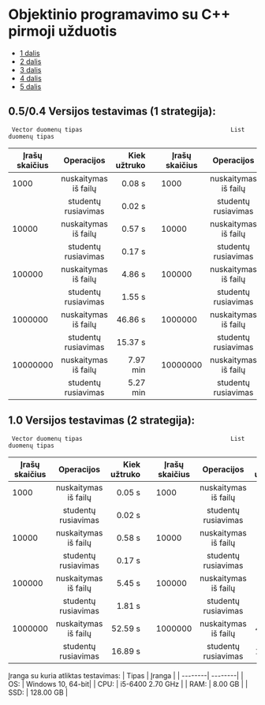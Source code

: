 # Objektinio programavimo su C++ pirmoji užduotis

* [1 dalis](https://github.com/Hurabashi/oop-with-c-plus-plus/tree/V0.1)
* [2 dalis](https://github.com/Hurabashi/oop-with-c-plus-plus/tree/V0.2)
* [3 dalis](https://github.com/Hurabashi/oop-with-c-plus-plus/tree/V0.3.1)
* [4 dalis](https://github.com/Hurabashi/oop-with-c-plus-plus/tree/V0.4)
* [5 dalis](https://github.com/Hurabashi/oop-with-c-plus-plus/tree/V0.5.1)


## 0.5/0.4 Versijos testavimas (1 strategija):
     Vector duomenų tipas                                          List duomenų tipas    

|      Įrašų skaičius       |    Operacijos    | Kiek užtruko | |     Įrašų skaičius   |    Operacijos    | Kiek užtruko | |
|---------------------|:------------------:|--------------:|-------------------------|---------------------|:------------------:|--------------:|---------------------|
| 1000 |    nuskaitymas iš failų   | 0.08 s | | 1000 |    nuskaitymas iš failų   |   0.04 s | |
|      |    studentų rusiavimas    | 0.02 s | |      |    studentų rusiavimas    |   0.01 s | |
| 10000 |    nuskaitymas iš failų   | 0.57 s | | 10000 |    nuskaitymas iš failų   |   0.42 s | |
|      |    studentų rusiavimas    | 0.17 s | |      |    studentų rusiavimas    |   0.11 s | |
| 100000 |    nuskaitymas iš failų   | 4.86 s | | 100000 |    nuskaitymas iš failų   |   4.21 s | |
|      |    studentų rusiavimas    | 1.55 s | |      |    studentų rusiavimas    |   1.03 s | |
| 1000000 |    nuskaitymas iš failų   | 46.86 s | | 1000000 |    nuskaitymas iš failų   |   40.37 s | |
|      |    studentų rusiavimas    | 15.37 s | |      |    studentų rusiavimas    |   9.57 s | ||
| 10000000 |    nuskaitymas iš failų   | 7.97 min | | 10000000 |    nuskaitymas iš failų   |   6.12 min | |
|      |    studentų rusiavimas    | 5.27 min | |      |    studentų rusiavimas    |   5.93 min | |

## 1.0 Versijos testavimas (2 strategija):
     Vector duomenų tipas                                          List duomenų tipas    

|      Įrašų skaičius       |    Operacijos    | Kiek užtruko | |     Įrašų skaičius   |    Operacijos    | Kiek užtruko | |
|---------------------|:------------------:|--------------:|-------------------------|---------------------|:------------------:|--------------:|---------------------|
| 1000 |    nuskaitymas iš failų   | 0.05 s | | 1000 |    nuskaitymas iš failų   |   0.04 s | |
|      |    studentų rusiavimas    | 0.02 s | |      |    studentų rusiavimas    |   0.01 s | |
| 10000 |    nuskaitymas iš failų   | 0.58 s | | 10000 |    nuskaitymas iš failų   |   0.51 s | |
|      |    studentų rusiavimas    | 0.17 s | |      |    studentų rusiavimas    |   0.15 s | |
| 100000 |    nuskaitymas iš failų   | 5.45 s | | 100000 |    nuskaitymas iš failų   |   4.32 s | |
|      |    studentų rusiavimas    | 1.81 s | |      |    studentų rusiavimas    |   1.28 s | |
| 1000000 |    nuskaitymas iš failų   | 52.59 s | | 1000000 |    nuskaitymas iš failų   |   40.09 s | |
|      |    studentų rusiavimas    | 16.89 s | |      |    studentų rusiavimas    |   12.30 s | ||

   Įranga su kuria atliktas testavimas:
| Tipas | Įranga |
| --------| --------|
| OS: | Windows 10, 64-bit|
| CPU: | i5-6400 2.70 GHz |
| RAM: | 8.00 GB |
| SSD: | 128.00 GB |

